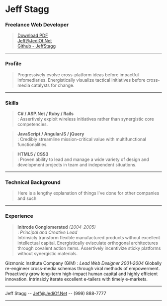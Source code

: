 
# Jeff Stagg

### Freelance Web Developer

> [Download PDF](resume.pdf)  
> [Jeff@JediOf.Net](Jeff@JediOf.Net)  
> [Github - JeffStagg](http://www.github.com/jeffstagg)

------

### Profile

>Progressively evolve cross-platform ideas before impactful infomediaries. Energistically visualize tactical initiatives before cross-media catalysts for change.

------

### Skills

> **C# / ASP.Net / Ruby / Rails**  
>  : Assertively exploit wireless initiatives rather than synergistic core competencies.

> **JavaScript / AngularJS / jQuery**  
>  : Credibly streamline mission-critical value with multifunctional functionalities.

> **HTML5 / CSS3**  
>  : Proven ability to lead and manage a wide variety of design and development projects in team and independent situations.

-------

### Technical Background

>Here is a lengthy explanation of things I've done for other companies and such

------

### Experience

> **Initrode Conglomerated** *(2004-2005)*  
> : *Principal and Creative Lead*  
> Intrinsicly transform flexible manufactured products without excellent intellectual capital. Energistically evisculate orthogonal architectures through covalent action items. Assertively incentivize sticky platforms without synergistic materials.

Gizmonic Institute Company (GIM)
: *Lead Web Designer*
  *2001-2004*
  Globally re-engineer cross-media schemas through viral methods of empowerment. Proactively grow long-term high-impact human capital and highly efficient innovation. Intrinsicly iterate excellent e-tailers with timely e-markets.

------

Jeff Stagg -- [Jeff@JediOf.Net](Jeff@JediOf.Net) -- (999) 888-7777

------